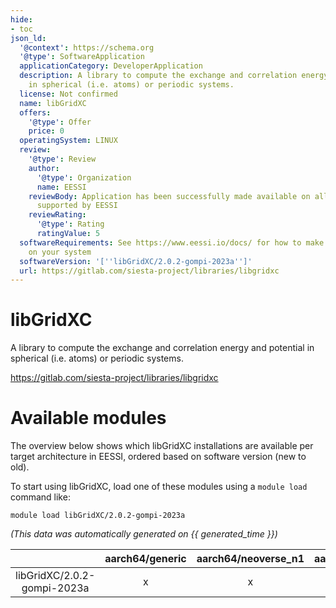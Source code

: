 ```yaml
---
hide:
- toc
json_ld:
  '@context': https://schema.org
  '@type': SoftwareApplication
  applicationCategory: DeveloperApplication
  description: A library to compute the exchange and correlation energy and potential
    in spherical (i.e. atoms) or periodic systems.
  license: Not confirmed
  name: libGridXC
  offers:
    '@type': Offer
    price: 0
  operatingSystem: LINUX
  review:
    '@type': Review
    author:
      '@type': Organization
      name: EESSI
    reviewBody: Application has been successfully made available on all architectures
      supported by EESSI
    reviewRating:
      '@type': Rating
      ratingValue: 5
  softwareRequirements: See https://www.eessi.io/docs/ for how to make EESSI available
    on your system
  softwareVersion: '[''libGridXC/2.0.2-gompi-2023a'']'
  url: https://gitlab.com/siesta-project/libraries/libgridxc
---
```


libGridXC
=========


A library to compute the exchange and correlation energy and potential in spherical (i.e. atoms) or periodic systems.

https://gitlab.com/siesta-project/libraries/libgridxc
# Available modules


The overview below shows which libGridXC installations are available per target architecture in EESSI, ordered based on software version (new to old).

To start using libGridXC, load one of these modules using a `module load` command like:

```shell
module load libGridXC/2.0.2-gompi-2023a
```

*(This data was automatically generated on {{ generated_time }})*

| |aarch64/generic|aarch64/neoverse_n1|aarch64/neoverse_v1|aarch64/nvidia/grace|x86_64/generic|x86_64/amd/zen2|x86_64/amd/zen3|x86_64/amd/zen4|x86_64/intel/cascadelake|x86_64/intel/haswell|x86_64/intel/icelake|x86_64/intel/sapphirerapids|x86_64/intel/skylake_avx512|
| :---: | :---: | :---: | :---: | :---: | :---: | :---: | :---: | :---: | :---: | :---: | :---: | :---: | :---: |
|libGridXC/2.0.2-gompi-2023a|x|x|x|x|x|x|x|x|x|x|x|x|x|

